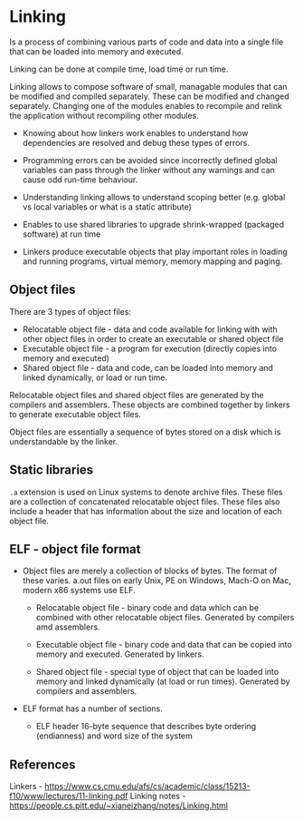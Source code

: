 # Linking

Is a process of combining various parts of code and data into a single file that
can be loaded into memory and executed.

Linking can be done at compile time, load time or run time.

Linking allows to compose software of small, managable modules that can be
modified and compiled separately. These can be modified and changed separately. 
Changing one of the modules enables to recompile and relink the application
without recompiling other modules. 

- Knowing about how linkers work enables to understand how dependencies are
resolved and debug these types of errors.

- Programming errors can be avoided
since incorrectly defined global variables can pass through the linker without
any warnings and can cause odd run-time behaviour. 

- Understanding linking allows to understand scoping better (e.g. global vs
  local variables or what is a static attribute)

- Enables to use shared libraries to upgrade shrink-wrapped (packaged software) 
at run time

- Linkers produce executable objects that play important roles in loading and
  running programs, virtual memory, memory mapping and paging.

## Object files

There are 3 types of object files:

- Relocatable object file - data and code available for linking with with other
  object files in order to create an executable or shared object file
- Executable object file - a program for execution (directly copies into memory
  and executed)
- Shared object file - data and code, can be loaded into memory and linked
  dynamically, or load or run time.

Relocatable object files and shared object files are generated by the compilers
and assemblers. These objects are combined together by linkers to generate
executable object files.

Object files are essentially a sequence of bytes stored on a disk which is
understandable by the linker.

## Static libraries

`.a` extension is used on Linux systems to denote archive files. These files are
a collection of concatenated relocatable object files. These files also include
a header that has information about the size and location of each object file.

## ELF - object file format

- Object files are merely a collection of blocks of bytes. The format of these
  varies. a.out files on early Unix, PE on Windows, Mach-O on Mac, modern x86
  systems use ELF.

  - Relocatable object file - binary code and data which can be combined with
    other relocatable object files. Generated by compilers amd assemblers.

  - Executable object file - binary code and data that can be copied into memory
    and executed. Generated by linkers.

  - Shared object file - special type of object that can be loaded into memory
    and linked dynamically (at load or run times). Generated by compilers and
    assemblers.

- ELF format has a number of sections.

  - ELF header 16-byte sequence that describes byte ordering (endianness) and word size of
    the system

## References

Linkers - https://www.cs.cmu.edu/afs/cs/academic/class/15213-f10/www/lectures/11-linking.pdf
Linking notes - https://people.cs.pitt.edu/~xianeizhang/notes/Linking.html

